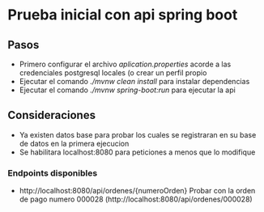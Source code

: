 # Prueba inicial con api spring boot

## Pasos
- Primero configurar el archivo *aplication.properties* acorde a las credenciales postgresql locales (o crear un perfil propio
- Ejecutar el comando *./mvnw clean install* para instalar dependencias
- Ejecutar el comando *./mvnw spring-boot:run* para ejecutar la api

## Consideraciones
- Ya existen datos base para probar los cuales se registraran en su base de datos en la primera ejecucion
- Se habilitara localhost:8080 para peticiones a menos que lo modifique

### Endpoints disponibles
- http://localhost:8080/api/ordenes/{numeroOrden}
    Probar con la orden de pago numero 000028
    (http://localhost:8080/api/ordenes/000028)
